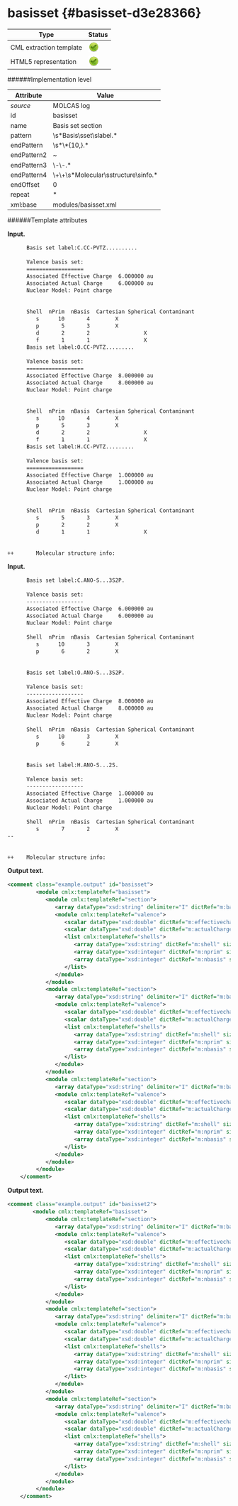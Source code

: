 # basisset {#basisset-d3e28366}


| Type                                                                                                                                                                                                  | Status                                                                                                                                                                                                |
|----|----|
| CML extraction template                                                                                                                                                                               | ![](/imgs/Total.png)                                                                                                                                                                                  |
| HTML5 representation                                                                                                                                                                                  | ![](/imgs/Total.png)                                                                                                                                                                                  |

######Implementation level

| Attribute                                                                                                                                                                                             | Value                                                                                                                                                                                                 |
|----|----|
| *source*                                                                                                                                                                                              | MOLCAS log                                                                                                                                                                                            |
| id                                                                                                                                                                                                    | basisset                                                                                                                                                                                              |
| name                                                                                                                                                                                                  | Basis set section                                                                                                                                                                                     |
| pattern                                                                                                                                                                                               | \\s\*Basis\\sset\\slabel.\*                                                                                                                                                                           |
| endPattern                                                                                                                                                                                            | \\s\*\\\*{10,}.\*                                                                                                                                                                                     |
| endPattern2                                                                                                                                                                                           | \~                                                                                                                                                                                                    |
| endPattern3                                                                                                                                                                                           | \\-\\-.\*                                                                                                                                                                                             |
| endPattern4                                                                                                                                                                                           | \\+\\+\\s\*Molecular\\sstructure\\sinfo.\*                                                                                                                                                            |
| endOffset                                                                                                                                                                                             | 0                                                                                                                                                                                                     |
| repeat                                                                                                                                                                                                | \*                                                                                                                                                                                                    |
| xml:base                                                                                                                                                                                              | modules/basisset.xml                                                                                                                                                                                  |

######Template attributes

**Input.**

          Basis set label:C.CC-PVTZ.......... 

          Valence basis set:
          ==================
          Associated Effective Charge  6.000000 au
          Associated Actual Charge     6.000000 au
          Nuclear Model: Point charge


          Shell  nPrim  nBasis  Cartesian Spherical Contaminant
             s      10       4        X                  
             p       5       3        X                  
             d       2       2                 X         
             f       1       1                 X         
          Basis set label:O.CC-PVTZ......... 

          Valence basis set:
          ==================
          Associated Effective Charge  8.000000 au
          Associated Actual Charge     8.000000 au
          Nuclear Model: Point charge


          Shell  nPrim  nBasis  Cartesian Spherical Contaminant
             s      10       4        X                  
             p       5       3        X                  
             d       2       2                 X         
             f       1       1                 X         
          Basis set label:H.CC-PVTZ......... 

          Valence basis set:
          ==================
          Associated Effective Charge  1.000000 au
          Associated Actual Charge     1.000000 au
          Nuclear Model: Point charge


          Shell  nPrim  nBasis  Cartesian Spherical Contaminant
             s       5       3        X                  
             p       2       2        X                  
             d       1       1                 X         


    ++       Molecular structure info:

        

**Input.**

          Basis set label:C.ANO-S...3S2P. 
     
          Valence basis set:
          ------------------
          Associated Effective Charge  6.000000 au
          Associated Actual Charge     6.000000 au
          Nuclear Model: Point charge
     
          Shell  nPrim  nBasis  Cartesian Spherical Contaminant
             s      10       3        X                  
             p       6       2        X                  
     
     
          Basis set label:O.ANO-S...3S2P. 
     
          Valence basis set:
          ------------------
          Associated Effective Charge  8.000000 au
          Associated Actual Charge     8.000000 au
          Nuclear Model: Point charge
     
          Shell  nPrim  nBasis  Cartesian Spherical Contaminant
             s      10       3        X                  
             p       6       2        X                  
     
     
          Basis set label:H.ANO-S...2S. 
     
          Valence basis set:
          ------------------
          Associated Effective Charge  1.000000 au
          Associated Actual Charge     1.000000 au
          Nuclear Model: Point charge
     
          Shell  nPrim  nBasis  Cartesian Spherical Contaminant
             s       7       2        X                  
    --
     
     
    ++    Molecular structure info: 
        

**Output text.**

```xml
<comment class="example.output" id="basisset">
         <module cmlx:templateRef="basisset">
            <module cmlx:templateRef="section">
               <array dataType="xsd:string" delimiter="I" dictRef="m:basis" size="12">CICC-PVTZIIIIIIIIII</array>
               <module cmlx:templateRef="valence">
                  <scalar dataType="xsd:double" dictRef="m:effectivecharge">6.000000</scalar>
                  <scalar dataType="xsd:double" dictRef="m:actualCharge">6.000000</scalar>
                  <list cmlx:templateRef="shells">
                     <array dataType="xsd:string" dictRef="m:shell" size="4">s p d f</array>
                     <array dataType="xsd:integer" dictRef="m:nprim" size="4">10 5 2 1</array>
                     <array dataType="xsd:integer" dictRef="m:nbasis" size="4">4 3 2 1</array>
                  </list>
               </module>
            </module>
            <module cmlx:templateRef="section">
               <array dataType="xsd:string" delimiter="I" dictRef="m:basis" size="11">OICC-PVTZIIIIIIIII</array>
               <module cmlx:templateRef="valence">
                  <scalar dataType="xsd:double" dictRef="m:effectivecharge">8.000000</scalar>
                  <scalar dataType="xsd:double" dictRef="m:actualCharge">8.000000</scalar>
                  <list cmlx:templateRef="shells">
                     <array dataType="xsd:string" dictRef="m:shell" size="4">s p d f</array>
                     <array dataType="xsd:integer" dictRef="m:nprim" size="4">10 5 2 1</array>
                     <array dataType="xsd:integer" dictRef="m:nbasis" size="4">4 3 2 1</array>
                  </list>
               </module>
            </module>
            <module cmlx:templateRef="section">
               <array dataType="xsd:string" delimiter="I" dictRef="m:basis" size="11">HICC-PVTZIIIIIIIII</array>
               <module cmlx:templateRef="valence">
                  <scalar dataType="xsd:double" dictRef="m:effectivecharge">1.000000</scalar>
                  <scalar dataType="xsd:double" dictRef="m:actualCharge">1.000000</scalar>
                  <list cmlx:templateRef="shells">
                     <array dataType="xsd:string" dictRef="m:shell" size="3">s p d</array>
                     <array dataType="xsd:integer" dictRef="m:nprim" size="3">5 2 1</array>
                     <array dataType="xsd:integer" dictRef="m:nbasis" size="3">3 2 1</array>
                  </list>
               </module>
            </module>
         </module>    
    </comment>
```

**Output text.**

```xml
<comment class="example.output" id="basisset2">
        <module cmlx:templateRef="basisset">
            <module cmlx:templateRef="section">
               <array dataType="xsd:string" delimiter="I" dictRef="m:basis" size="6">CIANO-SIII3S2PI</array>
               <module cmlx:templateRef="valence">
                  <scalar dataType="xsd:double" dictRef="m:effectivecharge">6.000000</scalar>
                  <scalar dataType="xsd:double" dictRef="m:actualCharge">6.000000</scalar>
                  <list cmlx:templateRef="shells">
                     <array dataType="xsd:string" dictRef="m:shell" size="2">s p</array>
                     <array dataType="xsd:integer" dictRef="m:nprim" size="2">10 6</array>
                     <array dataType="xsd:integer" dictRef="m:nbasis" size="2">3 2</array>
                  </list>
               </module>
            </module>
            <module cmlx:templateRef="section">
               <array dataType="xsd:string" delimiter="I" dictRef="m:basis" size="6">OIANO-SIII3S2PI</array>
               <module cmlx:templateRef="valence">
                  <scalar dataType="xsd:double" dictRef="m:effectivecharge">8.000000</scalar>
                  <scalar dataType="xsd:double" dictRef="m:actualCharge">8.000000</scalar>
                  <list cmlx:templateRef="shells">
                     <array dataType="xsd:string" dictRef="m:shell" size="2">s p</array>
                     <array dataType="xsd:integer" dictRef="m:nprim" size="2">10 6</array>
                     <array dataType="xsd:integer" dictRef="m:nbasis" size="2">3 2</array>
                  </list>
               </module>
            </module>
            <module cmlx:templateRef="section">
               <array dataType="xsd:string" delimiter="I" dictRef="m:basis" size="6">HIANO-SIII2SI</array>
               <module cmlx:templateRef="valence">
                  <scalar dataType="xsd:double" dictRef="m:effectivecharge">1.000000</scalar>
                  <scalar dataType="xsd:double" dictRef="m:actualCharge">1.000000</scalar>
                  <list cmlx:templateRef="shells">
                     <array dataType="xsd:string" dictRef="m:shell" size="1">s</array>
                     <array dataType="xsd:integer" dictRef="m:nprim" size="1">7</array>
                     <array dataType="xsd:integer" dictRef="m:nbasis" size="1">2</array>
                  </list>
               </module>
            </module>
         </module>    
    </comment>
```
